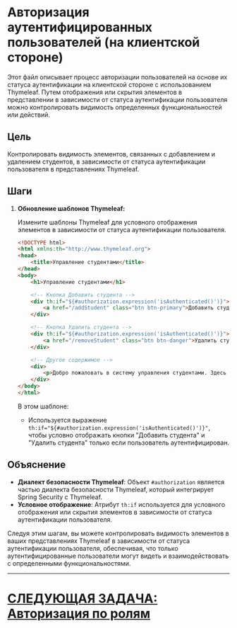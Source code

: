 # Авторизация аутентифицированных пользователей (на клиентской стороне)

Этот файл описывает процесс авторизации пользователей на основе их статуса аутентификации на клиентской стороне с использованием Thymeleaf. Путем отображения или скрытия элементов в представлении в зависимости от статуса аутентификации пользователя можно контролировать видимость определенных функциональностей или действий.

## Цель

Контролировать видимость элементов, связанных с добавлением и удалением студентов, в зависимости от статуса аутентификации пользователя в представлениях Thymeleaf.

## Шаги

1. **Обновление шаблонов Thymeleaf:**

   Измените шаблоны Thymeleaf для условного отображения элементов в зависимости от статуса аутентификации пользователя.

   ```html
   <!DOCTYPE html>
   <html xmlns:th="http://www.thymeleaf.org">
   <head>
       <title>Управление студентами</title>
   </head>
   <body>
       <h1>Управление студентами</h1>

       <!-- Кнопка Добавить студента -->
       <div th:if="${#authorization.expression('isAuthenticated()')}">
           <a href="/addStudent" class="btn btn-primary">Добавить студента</a>
       </div>

       <!-- Кнопка Удалить студента -->
       <div th:if="${#authorization.expression('isAuthenticated()')}">
           <a href="/removeStudent" class="btn btn-danger">Удалить студента</a>
       </div>

       <!-- Другое содержимое -->
       <div>
           <p>Добро пожаловать в систему управления студентами. Здесь вы можете управлять записями студентов.</p>
       </div>
   </body>
   </html>
   ```

   В этом шаблоне:
   - Используется выражение `th:if="${#authorization.expression('isAuthenticated()')}"`, чтобы условно отображать кнопки "Добавить студента" и "Удалить студента" только если пользователь аутентифицирован.

## Объяснение

- **Диалект безопасности Thymeleaf**: Объект `#authorization` является частью диалекта безопасности Thymeleaf, который интегрирует Spring Security с Thymeleaf.
- **Условное отображение**: Атрибут `th:if` используется для условного отображения или скрытия элементов в зависимости от статуса аутентификации пользователя.

Следуя этим шагам, вы можете контролировать видимость элементов в ваших представлениях Thymeleaf в зависимости от статуса аутентификации пользователя, обеспечивая, что только аутентифицированные пользователи могут видеть и взаимодействовать с определенными функциональностями.

---

# [СЛЕДУЮЩАЯ ЗАДАЧА: Авторизация по ролям](authorize-client-role.md)